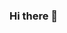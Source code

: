 ### Hi there 👋

<!--
**chatty21/chatty21** is a ✨ _special_ ✨ repository because its `README.md` (this file) appears on your GitHub profile.

Here are some ideas to get you started:

- 🔭 I’m currently working on Python
- 🌱 I’m currently learning Machine learning
- 👯 I’m looking to collaborate on Projects
- 🤔 I’m looking for help with Technical Internship
- 💬 Ask me about HTML and CSS
- 📫 How to reach me: Instagram- @camtastic724
-->
